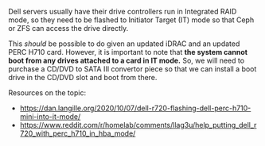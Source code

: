 Dell servers usually have their drive controllers run in Integrated RAID mode, so they need to be flashed to Initiator Target (IT) mode so that Ceph or ZFS can access the drive directly.

This *should* be possible to do given an updated iDRAC and an updated PERC H710 card. However, it is important to note that **the system cannot boot from any drives attached to a card in IT mode.** So, we will need to purchase a CD/DVD to SATA III convertor piece so that we can install a boot drive in the CD/DVD slot and boot from there.

Resources on the topic:
* https://dan.langille.org/2020/10/07/dell-r720-flashing-dell-perc-h710-mini-into-it-mode/
* https://www.reddit.com/r/homelab/comments/llag3u/help_putting_dell_r720_with_perc_h710_in_hba_mode/

